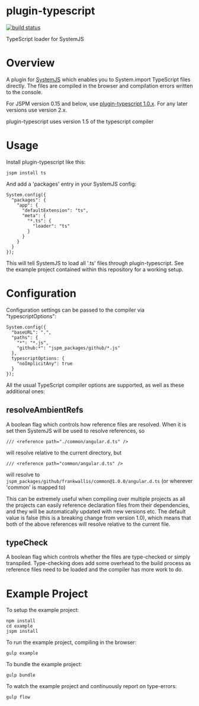 plugin-typescript
============================
[![build status](https://secure.travis-ci.org/frankwallis/plugin-typescript.png?branch=master)](http://travis-ci.org/frankwallis/plugin-typescript)

TypeScript loader for SystemJS

# Overview #

A plugin for [SystemJS](https://github.com/systemjs/systemjs) which enables you to System.import TypeScript files directly. The files are compiled in the browser and compilation errors written to the console.

For JSPM version 0.15 and below, use [plugin-typescript 1.0.x](https://github.com/frankwallis/plugin-typescript/tree/1.0). For any later versions use version 2.x.

plugin-typescript uses version 1.5 of the typescript compiler

# Usage #

Install plugin-typescript like this:

```
jspm install ts
```

And add a 'packages' entry in your SystemJS config:

```
System.config({
  "packages": {
    "app": {
      "defaultExtension": "ts",
      "meta": {
        "*.ts": {
          "loader": "ts"
        }
      }
    }
  }
});
```

This will tell SystemJS to load all '.ts' files through plugin-typescript.
See the example project contained within this repository for a working setup.

# Configuration #

Configuration settings can be passed to the compiler via "typescriptOptions":

```
System.config({
  "baseURL": ".",
  "paths": {
    "*": "*.js",
    "github:*": "jspm_packages/github/*.js"
  },
  typescriptOptions: {
    "noImplicitAny": true
  }
});
```

All the usual TypeScript compiler options are supported, as well as these additional ones:

## resolveAmbientRefs ##

A boolean flag which controls how reference files are resolved. When it is set then SystemJS will be used to resolve references, so

```
/// <reference path="./common/angular.d.ts" />
```
will resolve relative to the current directory, but
```
/// <reference path="common/angular.d.ts" />
```
will resolve to ```jspm_packages/github/frankwallis/common@1.0.0/angular.d.ts``` (or wherever 'common' is mapped to)

This can be extremely useful when compiling over multiple projects as all the projects can easily reference declaration files from their dependencies, and they will be automatically updated with new versions etc. 
The default value is false (this is a breaking change from version 1.0), which means that both of the above references will resolve relative to the current file.

## typeCheck ##

A boolean flag which controls whether the files are type-checked or simply transpiled. Type-checking does add some overhead to the build process as reference files need to be loaded and the compiler has more work to do.

# Example Project #

To setup the example project:
```
npm install
cd example
jspm install
```

To run the example project, compiling in the browser:
```
gulp example
```

To bundle the example project:
```
gulp bundle
```

To watch the example project and continuously report on type-errors:
```
gulp flow
```

